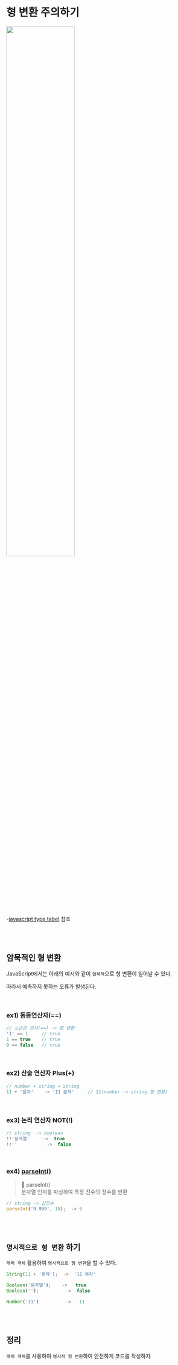 # 형 변환 주의하기

<img src="https://user-images.githubusercontent.com/95308384/195062269-730a64ba-2187-4dca-adb0-99ea2bb0d8f8.gif" width=60% />

-[javascript type tabel](https://dorey.github.io/JavaScript-Equality-Table/) 참조

<br/>
<br/>


## 암묵적인 형 변환
JavaScript에서는 아래의 예시와 같이 ```암묵적```으로 형 변환이 일어날 수 있다. 

따라서 예측하지 못하는 오류가 발생된다.

<br/>

### ex1) 동등연산자(==)
```javascript
// 느슨한 검사(==) -> 형 변환
'1' == 1     // true
1 == true    // true
0 == false   // true
```

<br>

### ex2) 산술 연산자 Plus(+)
```javascript
// number + string = string
11 + '문자'    -> '11 문자'     // 11(number -> string 형 변환)
```

<br>

### ex3) 	논리 연산자 NOT(!)
```javascript
// string  -> boolean
!!'문자열'     ->  true   
!!''           ->  false
```

<br>

### ex4) [parseInt()](https://developer.mozilla.org/ko/docs/Web/JavaScript/Reference/Global_Objects/parseInt)

 >🤔 parseInt()<br>
 > 문자열 인자를 파싱하여 특정 진수의 정수를 반환

```javascript
// string -> 십진수 
parseInt('9.999', 10);  -> 9 
```

<br/>
<br/>


## ```명시적으로 형 변환``` 하기
```래퍼 객체``` 활용하여 ```명시적으로 형 변환```을 할 수 있다.


```javascript
String(11 + '문자');  ->  '11 문자'    

Boolean('문자열');    ->   true
Boolean('');          ->  false

Number('11')          ->   11
```

<br/>
<br/>


## 정리
```래퍼 객체```를 사용하여 ```명시적 형 변환```하여 안전하게 코드를 작성하자 
